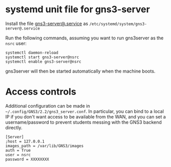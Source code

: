 # systemd unit file for gns3-server

Install the file [gns3-server@.service](gns3-server@.service) as `/etc/systemd/system/gns3-server@.service`

Run the following commands, assuming you want to run gns3server as the
`nsrc` user:

```
systemctl daemon-reload
systemctl start gns3-server@nsrc
systemctl enable gns3-server@nsrc
```

gns3server will then be started automatically when the machine boots.

# Access controls

Additional configuration can be made in
`~/.config/GNS3/2.2/gns3_server.conf`.  In particular, you can bind to
a local IP if you don't want access to be available from the WAN, and you
can set a username/password to prevent students messing with the GNS3
backend directly.

```
[Server]
;host = 127.0.0.1
images_path = /var/lib/GNS3/images
auth = True
user = nsrc
password = XXXXXXXX
```
